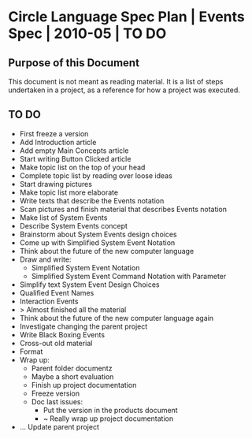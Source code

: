 ﻿Circle Language Spec Plan | Events Spec | 2010-05 | TO DO
=========================================================


Purpose of this Document
-------------------------

This document is not meant as reading material. It is a list of steps undertaken in a project, as a reference for how a project was executed.


TO DO
-----

- First freeze a version
- Add Introduction article
- Add empty Main Concepts article
- Start writing Button Clicked article
- Make topic list on the top of your head
- Complete topic list by reading over loose ideas
- Start drawing pictures
- Make topic list more elaborate
- Write texts that describe the Events notation
- Scan pictures and finish material that describes Events notation
- Make list of System Events
- Describe System Events concept
- Brainstorm about System Events design choices
- Come up with Simplified System Event Notation
- Think about the future of the new computer language
- Draw and write:
    - Simplified System Event Notation
    - Simplified System Event Command Notation with Parameter
- Simplify text System Event Design Choices
- Qualified Event Names
- Interaction Events
- \> Almost finished all the material
- Think about the future of the new computer language again
- Investigate changing the parent project
- Write Black Boxing Events
- Cross-out old material
- Format
- Wrap up:
    - Parent folder documentz
    - Maybe a short evaluation
    - Finish up project documentation
    - Freeze version
    - Doc last issues:
        - Put the version in the products document
        - ~ Really wrap up project documentation
- ... Update parent project

